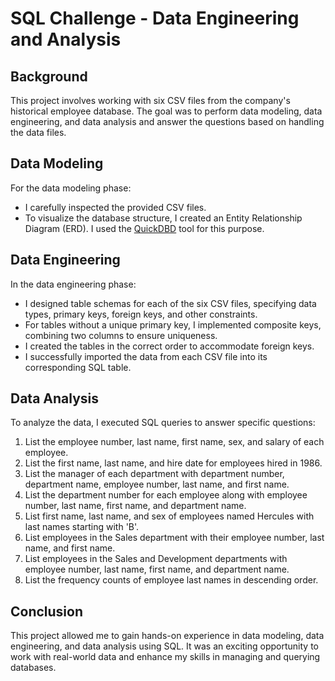 # SQL Challenge - Data Engineering and Analysis

## Background

This project involves working with six CSV files from the company's historical employee database. The goal was to perform data modeling, data engineering, and data analysis and answer the questions based on handling the data files. 

## Data Modeling

For the data modeling phase:

- I carefully inspected the provided CSV files.
- To visualize the database structure, I created an Entity Relationship Diagram (ERD). I used the [QuickDBD](https://www.quickdatabasediagrams.com/) tool for this purpose.

## Data Engineering

In the data engineering phase:

- I designed table schemas for each of the six CSV files, specifying data types, primary keys, foreign keys, and other constraints.
- For tables without a unique primary key, I implemented composite keys, combining two columns to ensure uniqueness.
- I created the tables in the correct order to accommodate foreign keys.
- I successfully imported the data from each CSV file into its corresponding SQL table.

## Data Analysis

To analyze the data, I executed SQL queries to answer specific questions:

1. List the employee number, last name, first name, sex, and salary of each employee.
2. List the first name, last name, and hire date for employees hired in 1986.
3. List the manager of each department with department number, department name, employee number, last name, and first name.
4. List the department number for each employee along with employee number, last name, first name, and department name.
5. List first name, last name, and sex of employees named Hercules with last names starting with 'B'.
6. List employees in the Sales department with their employee number, last name, and first name.
7. List employees in the Sales and Development departments with employee number, last name, first name, and department name.
8. List the frequency counts of employee last names in descending order.

## Conclusion

This project allowed me to gain hands-on experience in data modeling, data engineering, and data analysis using SQL. It was an exciting opportunity to work with real-world data and enhance my skills in managing and querying databases.
